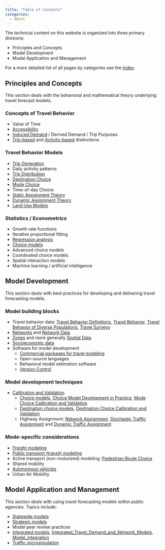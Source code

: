 ```yaml
---
title: "Table of Contents"
categories:
  - About
---
```


The technical content on this website is organized into three primary divisions:
  - Principles and Concepts
  - Model Development
  - Model Application and Management

For a more detailed list of all pages by categories see the [Index](.).


## Principles and Concepts
This section deals with the behavioral and mathematical theory underlying travel
forecast models.

### Concepts of Travel Behavior
* Value of Time
* [Accessibility](Accessibility)
* [Induced Demand](Travel_Behavior_Definitions) / Derived Demand / Trip Purposes
* [Trip-based](Trip_based_models) and [Activity-based](Activity_based_models) distinctions

### Travel Behavior Models
* [Trip Generation](Trip_Generation)
* Daily activity patterns
* [Trip Distribution](Spatial_Interaction_Models)
* [Destination Choice](Destination_Choice_Models)
* [Mode Choice](Mode_choice)
* Time-of-day Choice
* [Static Assignment Theory](Network_assignment)
* [Dynamic Assignment Theory](Dynamic_Traffic_Assignment)
* [Land Use Models](Land_use_transport_modeling)

### Statistics / Econometrics
* Growth rate functions
* Iterative proportional fitting
* [Regression analysis](Regression_Analysis)
* [Choice models](Choice_Models)
* Advanced choice models
* Coordinated choice models
* Spatial interaction models
* Machine learning / artificial intelligence

## Model Development
This section deals with best practices for developing and delivering travel forecasting models.

### Model building blocks
* Travel behavior data: [Travel Behavior Definitions](Travel_Behavior_Definitions), [Travel Behavior](Travel_behavior), [Travel Behavior of Diverse Populations](Travel_Behavior_of_Diverse_Populations), [Travel Surveys](Travel_surveys)
* [Networks](Transportation_networks) and [Network Data](Spatial_Data.html#network-data)
* [Zones](Traffic_Analysis_Zone) and more generally [Spatial Data](Spatial_data)
* [Socioeconomic data](Spatial_Data.html#land-use-demographic-socio-economic-data)
* Software for model development
  - [Commercial packages for travel modeling](Software)
  - Open-source languages
  - Behavioral model estimation software
  - [Version Control](Version_Control)

### Model development techniques
* [Calibration and Validation](Model_calibration_and_validation)
  - [Choice models](Choice_models), [Choice Model Development in Practice](Choice_Model_Development_in_Practice), [Mode Choice Calibration and Validation](Mode_choice.html#calibration-validation)
  - [Destination choice models](Destination_Choice_Models), [Destination Choice Calibration and Validation](Destination_Choice_Calibration_and_Validation)
  - Highway Assignment: [Network Assignment](Network_assignment), [Stochastic Traffic Assignment](Stochastic_Traffic_Assignment) and [Dynamic Traffic Assignment](Dynamic_Traffic_Assignment)

### Mode-specific considerations
* [Freight modeling](Freight_modeling)
* [Public transport (transit) modeling](Public_transport_transit_modeling)
* Active transport (non-motorized) modeling: [Pedestrian Route Choice](Pedestrian_Route_Choice)
* Shared mobility
* [Autonomous vehicles](Autonomous_vehicles)
* Urban Air Mobility

## Model Application and Management
This section deals with using travel forecasting models within public agencies. Topics include:
* [Statewide models](Statewide_models)
* [Strategic models](Strategic_Models)
* Model peer review practices
* [Integrated models](Travel_Demand_and_Network_Model_Integration_Schemas), [Integrated_Travel_Demand_and_Network_Models](Integrated_Travel_Demand_and_Network_Models), [Model_integration](Model_integration)
* [Traffic microsimulation](Traffic_simulation_models)
